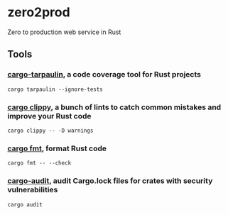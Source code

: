 # zero2prod
Zero to production web service in Rust

## Tools
### [cargo-tarpaulin](https://github.com/xd009642/tarpaulin), a code coverage tool for Rust projects
```
cargo tarpaulin --ignore-tests
```

### [cargo clippy](https://github.com/rust-lang/rust-clippy), a bunch of lints to catch common mistakes and improve your Rust code
```
cargo clippy -- -D warnings
```

### [cargo fmt](https://github.com/rust-lang/rustfmt), format Rust code
```
cargo fmt -- --check
```

### [cargo-audit](https://github.com/RustSec/cargo-audit), audit Cargo.lock files for crates with security vulnerabilities
```
cargo audit
```